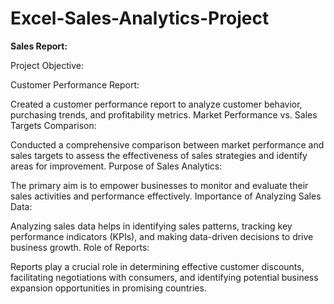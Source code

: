 # Excel-Sales-Analytics-Project
**Sales Report:**

Project Objective:

Customer Performance Report:

Created a customer performance report to analyze customer behavior, purchasing trends, and profitability metrics.
Market Performance vs. Sales Targets Comparison:

Conducted a comprehensive comparison between market performance and sales targets to assess the effectiveness of sales strategies and identify areas for improvement.
Purpose of Sales Analytics:

The primary aim is to empower businesses to monitor and evaluate their sales activities and performance effectively.
Importance of Analyzing Sales Data:

Analyzing sales data helps in identifying sales patterns, tracking key performance indicators (KPIs), and making data-driven decisions to drive business growth.
Role of Reports:

Reports play a crucial role in determining effective customer discounts, facilitating negotiations with consumers, and identifying potential business expansion opportunities in promising countries.
